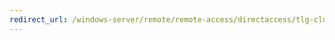 ```yaml
---
redirect_url: /windows-server/remote/remote-access/directaccess/tlg-cluster-nlb/da-cluster-nlb-requirements
---
```

